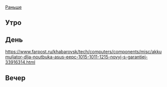 [Раньше](2020.04.13.md)
## Утро
## День
https://www.farpost.ru/khabarovsk/tech/computers/components/misc/akkumuljator-dlja-noutbuka-asus-eepc-1015-1011-1215-novyj-s-garantiej-33916314.html
## Вечер